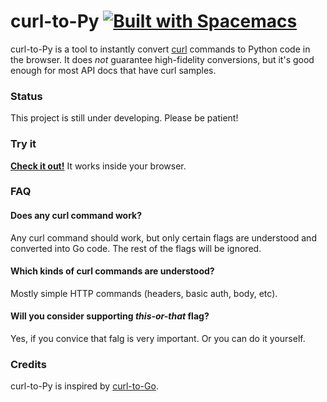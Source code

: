 curl-to-Py  [![Built with Spacemacs](https://cdn.rawgit.com/syl20bnr/spacemacs/442d025779da2f62fc86c2082703697714db6514/assets/spacemacs-badge.svg)](http://spacemacs.org)
===========

curl-to-Py is a tool to instantly convert [curl](http://curl.haxx.se) commands to Python code in the browser. It does *not* guarantee high-fidelity conversions, but it's good enough for most API docs that have curl samples.

### Status
This project is still under developing. Please be patient!

### Try it

**[Check it out!](https://zhexuany.github.io/curl-to-py)** It works inside your browser.


### FAQ

#### Does any curl command work?

Any curl command should work, but only certain flags are understood and converted into Go code. The rest of the flags will be ignored.

#### Which kinds of curl commands are understood?

Mostly simple HTTP commands (headers, basic auth, body, etc).

#### Will you consider supporting *this-or-that* flag?
Yes, if you convice that falg is very important. Or you can do it yourself.



### Credits

curl-to-Py is inspired by [curl-to-Go](https://twitter.com/mholt6).

